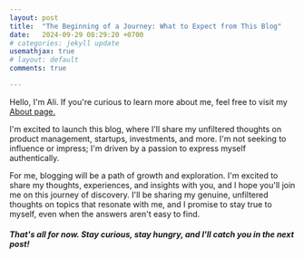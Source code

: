```yaml
---
layout: post
title:  "The Beginning of a Journey: What to Expect from This Blog"
date:   2024-09-29 08:29:20 +0700
# categories: jekyll update
usemathjax: true
# layout: default
comments: true

---
```



Hello, I'm Ali. If you're curious to learn more about me, feel free to visit my <a href="{{ site.baseurl }}/about" target="_blank" rel="noopener">About page.</a>

I'm excited to launch this blog, where I'll share my unfiltered thoughts on product management, startups, investments, and more. I'm not seeking to influence or impress; I'm driven by a passion to express myself authentically.

For me, blogging will be a path of growth and exploration. I'm excited to share my thoughts, experiences, and insights with you, and I hope you'll join me on this journey of discovery. I'll be sharing my genuine, unfiltered thoughts on topics that resonate with me, and I promise to stay true to myself, even when the answers aren't easy to find.

##### That's all for now. Stay curious, stay hungry, and I'll catch you in the next post!




